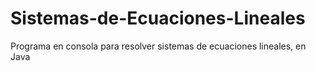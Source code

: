 # Sistemas-de-Ecuaciones-Lineales
Programa en consola para resolver sistemas de ecuaciones lineales, en Java
